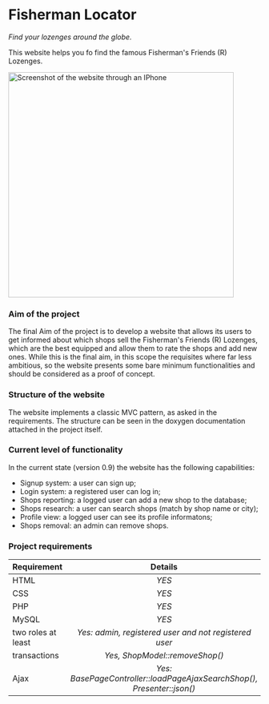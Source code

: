 Fisherman Locator
=================
*Find your lozenges around the globe.*

This website helps you fo find the famous Fisherman's Friends (R) Lozenges.

<a href="https://fisherman-locator.herokuapp.com/index.php" target="_blank">
  <img 
   src="https://user-images.githubusercontent.com/1292230/112669045-e6ce7d80-8e67-11eb-8c53-c0410e1be527.png"
   alt="Screenshot of the website through an IPhone"
   height="450" />
</a>

### Aim of the project
The final Aim of the project is to develop a website that allows its users to get informed about which shops sell the Fisherman's Friends (R) Lozenges,
which are the best equipped and allow them to rate the shops and add new 
ones. While this is the final aim, in this scope the requisites where far less ambitious, so the website presents some bare minimum functionalities and should be considered as a proof of concept.

### Structure of the website
The website implements a classic MVC pattern, as asked in the requirements. The structure can be seen in the doxygen documentation attached in the project itself.

### Current level of functionality
In the current state (version 0.9) the website has the following capabilities:

- Signup system: a user can sign up;
- Login system: a registered user can log in;
- Shops reporting: a logged user can add a new shop to the database;
- Shops research: a user can search shops (match by shop name or city);
- Profile view: a logged user can see its profile informatons;
- Shops removal: an admin can remove shops.

### Project requirements

| Requirement | Details |
|---------------------|:-----------------------------------------------------:|
| HTML | *YES* |
| CSS | *YES* |
| PHP | *YES* |
| MySQL | *YES* |
| two roles at least | *Yes: admin, registered user and not registered user* |
| transactions | *Yes, ShopModel::removeShop()* |
| Ajax | *Yes: BasePageController::loadPageAjaxSearchShop(), Presenter::json()* |

